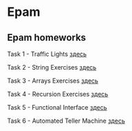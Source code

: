 # Epam

## Epam homeworks

Task 1 - Traffic Lights [здесь](https://github.com/san4ezuz/epam/tree/tasks/src/com/company/trafficLights)

Task 2 - String Exercises [здесь](https://github.com/san4ezuz/epam/tree/tasks/src/com/company/stringExercises)

Task 3 - Arrays Exercises [здесь](https://github.com/san4ezuz/epam/tree/tasks/src/com/company/arrays)

Task 4 - Recursion Exercises [здесь](https://github.com/san4ezuz/epam/tree/tasks/src/com/company/recursion)

Task 5 - Functional Interface [здесь](https://github.com/san4ezuz/epam/tree/tasks/src/com/company/functionalInterface)

Task 6 - Automated Teller Machine [здесь](https://github.com/san4ezuz/epam/tree/tasks/src/com/company/atm)
